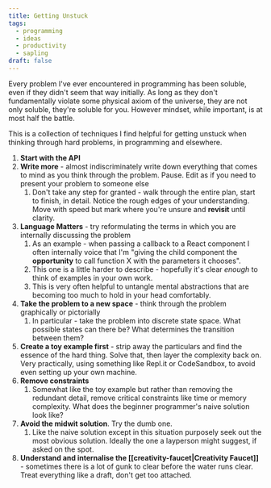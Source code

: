 ```yaml
---
title: Getting Unstuck
tags:
  - programming
  - ideas
  - productivity
  - sapling
draft: false
---
```

Every problem I've ever encountered in programming has been soluble, even if they didn't seem that way initially. As long as they don't fundamentally violate some physical axiom of the universe, they are not only soluble, they're soluble for you. However mindset, while important, is at most half the battle.

This is a collection of techniques I find helpful for getting unstuck when thinking through hard problems, in programming and elsewhere. 

1. **Start with the API**
2. **Write more** - almost indiscriminately write down everything that comes to mind as you think through the problem. Pause. Edit as if you need to present your problem to someone else
	1. Don't take any step for granted - walk through the entire plan, start to finish, in detail. Notice the rough edges of your understanding. Move with speed but mark where you're unsure and **revisit** until clarity.
3. **Language Matters** - try reformulating the terms in which you are internally discussing the problem
	1. As an example - when passing a callback to a React component I often internally voice that I'm "giving the child component the **opportunity** to call function X with the parameters it chooses". 
	3. This one is a little harder to describe - hopefully it's clear *enough* to think of examples in your own work.
	4. This is very often helpful to untangle mental abstractions that are becoming too much to hold in your head comfortably.
4. **Take the problem to a new space** - think through the problem graphically or pictorially
	1. In particular - take the problem into discrete state space. What possible states can there be? What determines the transition between them?
5. **Create a toy example first** - strip away the particulars and find the essence of the hard thing. Solve that, then layer the complexity back on. Very practically, using something like Repl.it or CodeSandbox, to avoid even setting up your own machine.
6. **Remove constraints**
	1. Somewhat like the toy example but rather than removing the redundant detail, remove critical constraints like time or memory complexity. What does the beginner programmer's naive solution look like?
7. **Avoid the midwit solution**. Try the dumb one.
	1. Like the naive solution except in this situation purposely seek out the most obvious solution. Ideally the one a layperson might suggest, if asked on the spot.
8. **Understand and internalise the [[creativity-faucet|Creativity Faucet]]** - sometimes there is a lot of gunk to clear before the water runs clear. Treat everything like a draft, don't get too attached.

